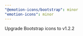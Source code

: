 ```yaml
---
"@emotion-icons/bootstrap": minor
"emotion-icons": minor
---
```


Upgrade Bootstrap icons to v1.2.2
